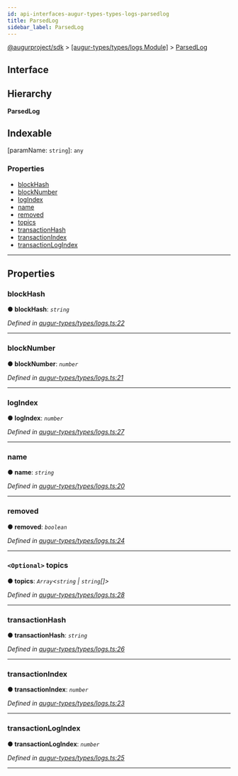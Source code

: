 ```yaml
---
id: api-interfaces-augur-types-types-logs-parsedlog
title: ParsedLog
sidebar_label: ParsedLog
---
```


[@augurproject/sdk](api-readme.md) > [[augur-types/types/logs Module]](api-modules-augur-types-types-logs-module.md) > [ParsedLog](api-interfaces-augur-types-types-logs-parsedlog.md)

## Interface

## Hierarchy

**ParsedLog**

## Indexable

\[paramName: `string`\]:&nbsp;`any`

### Properties

* [blockHash](api-interfaces-augur-types-types-logs-parsedlog.md#blockhash)
* [blockNumber](api-interfaces-augur-types-types-logs-parsedlog.md#blocknumber)
* [logIndex](api-interfaces-augur-types-types-logs-parsedlog.md#logindex)
* [name](api-interfaces-augur-types-types-logs-parsedlog.md#name)
* [removed](api-interfaces-augur-types-types-logs-parsedlog.md#removed)
* [topics](api-interfaces-augur-types-types-logs-parsedlog.md#topics)
* [transactionHash](api-interfaces-augur-types-types-logs-parsedlog.md#transactionhash)
* [transactionIndex](api-interfaces-augur-types-types-logs-parsedlog.md#transactionindex)
* [transactionLogIndex](api-interfaces-augur-types-types-logs-parsedlog.md#transactionlogindex)

---

## Properties

<a id="blockhash"></a>

###  blockHash

**● blockHash**: *`string`*

*Defined in [augur-types/types/logs.ts:22](https://github.com/AugurProject/augur/blob/3727cd4ec9/packages/augur-types/types/logs.ts#L22)*

___
<a id="blocknumber"></a>

###  blockNumber

**● blockNumber**: *`number`*

*Defined in [augur-types/types/logs.ts:21](https://github.com/AugurProject/augur/blob/3727cd4ec9/packages/augur-types/types/logs.ts#L21)*

___
<a id="logindex"></a>

###  logIndex

**● logIndex**: *`number`*

*Defined in [augur-types/types/logs.ts:27](https://github.com/AugurProject/augur/blob/3727cd4ec9/packages/augur-types/types/logs.ts#L27)*

___
<a id="name"></a>

###  name

**● name**: *`string`*

*Defined in [augur-types/types/logs.ts:20](https://github.com/AugurProject/augur/blob/3727cd4ec9/packages/augur-types/types/logs.ts#L20)*

___
<a id="removed"></a>

###  removed

**● removed**: *`boolean`*

*Defined in [augur-types/types/logs.ts:24](https://github.com/AugurProject/augur/blob/3727cd4ec9/packages/augur-types/types/logs.ts#L24)*

___
<a id="topics"></a>

### `<Optional>` topics

**● topics**: *`Array`<`string` \| `string`[]>*

*Defined in [augur-types/types/logs.ts:28](https://github.com/AugurProject/augur/blob/3727cd4ec9/packages/augur-types/types/logs.ts#L28)*

___
<a id="transactionhash"></a>

###  transactionHash

**● transactionHash**: *`string`*

*Defined in [augur-types/types/logs.ts:26](https://github.com/AugurProject/augur/blob/3727cd4ec9/packages/augur-types/types/logs.ts#L26)*

___
<a id="transactionindex"></a>

###  transactionIndex

**● transactionIndex**: *`number`*

*Defined in [augur-types/types/logs.ts:23](https://github.com/AugurProject/augur/blob/3727cd4ec9/packages/augur-types/types/logs.ts#L23)*

___
<a id="transactionlogindex"></a>

###  transactionLogIndex

**● transactionLogIndex**: *`number`*

*Defined in [augur-types/types/logs.ts:25](https://github.com/AugurProject/augur/blob/3727cd4ec9/packages/augur-types/types/logs.ts#L25)*

___


